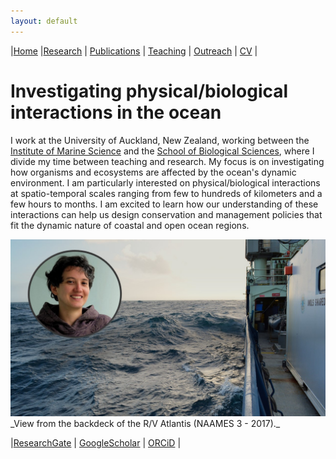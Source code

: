 ```yaml
---
layout: default
---
```


|[Home](./index.html) |[Research](./research.html)          | [Publications](./publications.html)            | [Teaching](./teaching.html)   |  [Outreach](./outreach.html)         | [CV](./vita.html)     |

# Investigating physical/biological interactions in the ocean

I work at the University of Auckland, New Zealand, working between the [Institute of Marine Science](https://www.auckland.ac.nz/en/science/about-the-faculty/institute-of-marine-science.html) and the [School of Biological Sciences](https://www.auckland.ac.nz/en/science/about-the-faculty/school-of-biological-sciences.html), where I divide my time between teaching and research. My focus is on investigating how organisms and ecosystems are affected by the ocean's dynamic environment. I am particularly interested on physical/biological interactions at spatio-temporal scales ranging from few to hundreds of kilometers and a few hours to months. I am excited to learn how our understanding of these interactions can help us design conservation and management policies that fit the dynamic nature of coastal and open ocean regions.

<img src="images/atsea_face.jpg" alt="iew from the backdeck of the R/V Atlantis (NAAMES 3 - 2017)." width="1270"/>
_View from the backdeck of the R/V Atlantis (NAAMES 3 - 2017)._


|[ResearchGate](https://www.researchgate.net/profile/Alice_Penna) | [GoogleScholar](https://scholar.google.com/citations?user=CP3iCFkAAAAJ&hl=en) | [ORCiD](https://orcid.org/0000-0002-7579-3610) |


                    
